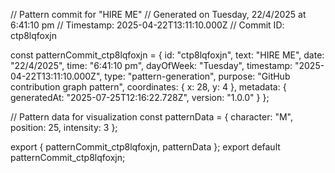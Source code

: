 // Pattern commit for "HIRE ME"
// Generated on Tuesday, 22/4/2025 at 6:41:10 pm
// Timestamp: 2025-04-22T13:11:10.000Z
// Commit ID: ctp8lqfoxjn

const patternCommit_ctp8lqfoxjn = {
  id: "ctp8lqfoxjn",
  text: "HIRE ME",
  date: "22/4/2025",
  time: "6:41:10 pm",
  dayOfWeek: "Tuesday",
  timestamp: "2025-04-22T13:11:10.000Z",
  type: "pattern-generation",
  purpose: "GitHub contribution graph pattern",
  coordinates: {
    x: 28,
    y: 4
  },
  metadata: {
    generatedAt: "2025-07-25T12:16:22.728Z",
    version: "1.0.0"
  }
};

// Pattern data for visualization
const patternData = {
  character: "M",
  position: 25,
  intensity: 3
};

export { patternCommit_ctp8lqfoxjn, patternData };
export default patternCommit_ctp8lqfoxjn;
